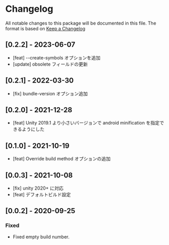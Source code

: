 # Changelog
All notable changes to this package will be documented in this file. The format is based on [Keep a Changelog](http://keepachangelog.com/en/1.0.0/)

## [0.2.2] - 2023-06-07

- [feat] --create-symbols オプションを追加
- [update] obsolete フィールドの更新

## [0.2.1] - 2022-03-30

- [fix] bundle-version オプション追加

## [0.2.0] - 2021-12-28

- [feat] Unity 2019.1 より小さいバージョンで android minification を指定できるようにした

##  [0.1.0] - 2021-10-19

- [feat] Override build method オプションの追加

## [0.0.3] - 2021-10-08

- [fix] unity 2020+ に対応
- [feat] デフォルトビルド設定

## [0.0.2] - 2020-09-25

### Fixed
- Fixed empty build number.
